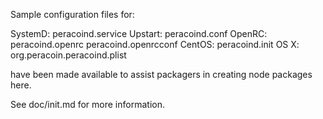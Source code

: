 Sample configuration files for:

SystemD: peracoind.service
Upstart: peracoind.conf
OpenRC:  peracoind.openrc
         peracoind.openrcconf
CentOS:  peracoind.init
OS X:    org.peracoin.peracoind.plist

have been made available to assist packagers in creating node packages here.

See doc/init.md for more information.
